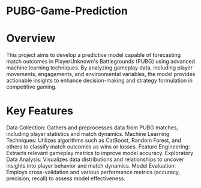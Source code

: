 # PUBG-Game-Prediction
# Overview
This project aims to develop a predictive model capable of forecasting match outcomes in PlayerUnknown's Battlegrounds (PUBG) using advanced machine learning techniques. By analyzing gameplay data, including player movements, engagements, and environmental variables, the model provides actionable insights to enhance decision-making and strategy formulation in competitive gaming.

# Key Features
Data Collection: Gathers and preprocesses data from PUBG matches, including player statistics and match dynamics.
Machine Learning Techniques: Utilizes algorithms such as CatBoost, Random Forest, and others to classify match outcomes as wins or losses.
Feature Engineering: Extracts relevant gameplay metrics to improve model accuracy.
Exploratory Data Analysis: Visualizes data distributions and relationships to uncover insights into player behavior and match dynamics.
Model Evaluation: Employs cross-validation and various performance metrics (accuracy, precision, recall) to assess model effectiveness.
